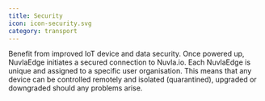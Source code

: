 ```yaml
---
title: Security
icon: icon-security.svg
category: transport
---
```


Benefit from improved IoT device and data security. Once powered up, NuvlaEdge initiates a secured connection to Nuvla.io.  Each NuvlaEdge is unique and assigned to a specific user organisation. This means that any device can be controlled remotely and isolated (quarantined), upgraded or downgraded should any problems arise. 